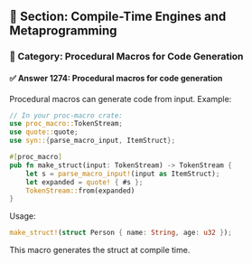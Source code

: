 ## 📘 Section: Compile-Time Engines and Metaprogramming
### 🔹 Category: Procedural Macros for Code Generation
#### ✅ Answer 1274: Procedural macros for code generation

Procedural macros can generate code from input. Example:

```rust
// In your proc-macro crate:
use proc_macro::TokenStream;
use quote::quote;
use syn::{parse_macro_input, ItemStruct};

#[proc_macro]
pub fn make_struct(input: TokenStream) -> TokenStream {
    let s = parse_macro_input!(input as ItemStruct);
    let expanded = quote! { #s };
    TokenStream::from(expanded)
}
```

Usage:
```rust
make_struct!(struct Person { name: String, age: u32 });
```

This macro generates the struct at compile time.
